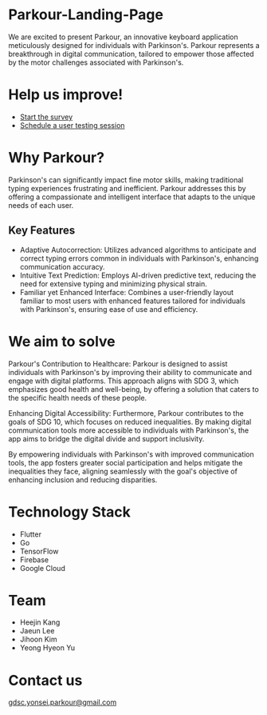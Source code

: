 # Parkour-Landing-Page
We are excited to present Parkour, an innovative keyboard application meticulously designed for individuals with Parkinson's. Parkour represents a breakthrough in digital communication, tailored to empower those affected by the motor challenges associated with Parkinson's.

# Help us improve!
- [Start the survey](https://forms.gle/6mmfGsZX8xDCrSGG9)
- [Schedule a user testing session](https://forms.gle/UfX2vmiJG7oypfvD8)

# Why Parkour?
Parkinson's can significantly impact fine motor skills, making traditional typing experiences frustrating and inefficient. Parkour addresses this by offering a compassionate and intelligent interface that adapts to the unique needs of each user.

## Key Features
- Adaptive Autocorrection: Utilizes advanced algorithms to anticipate and correct typing errors common in individuals with Parkinson's, enhancing communication accuracy.
- Intuitive Text Prediction: Employs AI-driven predictive text, reducing the need for extensive typing and minimizing physical strain.
- Familiar yet Enhanced Interface: Combines a user-friendly layout familiar to most users with enhanced features tailored for individuals with Parkinson's, ensuring ease of use and efficiency.

# We aim to solve

Parkour's Contribution to Healthcare:
Parkour is designed to assist individuals with Parkinson's by improving their ability to communicate and engage with digital platforms. This approach aligns with SDG 3, which emphasizes good health and well-being, by offering a solution that caters to the specific health needs of these people.

Enhancing Digital Accessibility:
Furthermore, Parkour contributes to the goals of SDG 10, which focuses on reduced inequalities. By making digital communication tools more accessible to individuals with Parkinson's, the app aims to bridge the digital divide and support inclusivity.

By empowering individuals with Parkinson's with improved communication tools, the app fosters greater social participation and helps mitigate the inequalities they face, aligning seamlessly with the goal's objective of enhancing inclusion and reducing disparities.

# Technology Stack
- Flutter
- Go
- TensorFlow
- Firebase
- Google Cloud

# Team
- Heejin Kang
- Jaeun Lee
- Jihoon Kim
- Yeong Hyeon Yu

# Contact us
gdsc.yonsei.parkour@gmail.com

